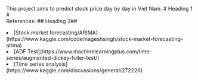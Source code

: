 This project aims to predict stock price day by day in Viet Nam. # Heading 1 # <br/> 
References: ## Heading 2## <br/>
<li> [Stock market forecasting/ARIMA](https://www.kaggle.com/code/nageshsingh/stock-market-forecasting-arima)<br/>
<li> [ADF Test](https://www.machinelearningplus.com/time-series/augmented-dickey-fuller-test/)<br/>
<li> [Time series analysis](https://www.kaggle.com/discussions/general/272226)<br/>
